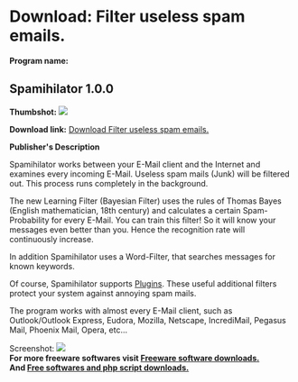 # Download: Filter useless spam emails.

**Program name:**

## Spamihilator 1.0.0

  
**Thumbshot:** ![](http://www.freewarefiles.com/screenshot/spamihilator_md.gif)   
  
**Download link:** [Download Filter useless spam emails.](http://freesoftwares.boysofts.com/Spamihilator_program_13604.html)  
  


**Publisher's Description**  
  


Spamihilator works between your E-Mail client and the Internet and examines every incoming E-Mail. Useless spam mails (Junk) will be filtered out. This process runs completely in the background. 

The new Learning Filter (Bayesian Filter) uses the rules of Thomas Bayes (English mathematician, 18th century) and calculates a certain Spam-Probability for every E-Mail. You can train this filter! So it will know your messages even better than you. Hence the recognition rate will continuously increase.

In addition Spamihilator uses a Word-Filter, that searches messages for known keywords.

Of course, Spamihilator supports [Plugins](http://www.spamihilator.com/plugins/index.php). These useful additional filters protect your system against annoying spam mails.

The program works with almost every E-Mail client, such as Outlook/Outlook Express, Eudora, Mozilla, Netscape, IncrediMail, Pegasus Mail, Phoenix Mail, Opera, etc... 

  
  
Screenshot: ![](http://www.freewarefiles.com/screenshot/spamihilator.gif)   
**For more freeware softwares visit [Freeware software downloads.](http://freesoftwares.boysofts.com/)**   
**And [Free softwares and php script downloads.](http://www.boysofts.com/)**
